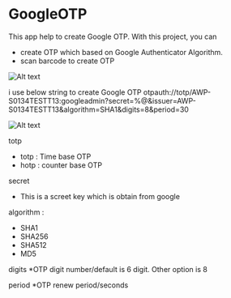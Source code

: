 # GoogleOTP
This app help to create Google OTP.
With this project, you can
 * create OTP which based on Google Authenticator Algorithm.
 * scan barcode to create OTP
 
 ![Alt text](https://user-images.githubusercontent.com/6350065/30824855-9924dfa2-a239-11e7-8639-a0c2efebf412.png "Create OTP Options")
 
i use below string to create Google OTP
otpauth://totp/AWP-S0134TESTT13:googleadmin?secret=%@&issuer=AWP-S0134TESTT13&algorithm=SHA1&digits=8&period=30

 ![Alt text](https://user-images.githubusercontent.com/6350065/30824848-934c4a2a-a239-11e7-8bb2-f8a086759be4.png "Result of OTP creation process")


totp
 * totp : Time base OTP
 * hotp : counter base OTP

secret
 * This is a screet key which is obtain from google
 
algorithm : 
 * SHA1
 * SHA256
 * SHA512
 * MD5

digits
  *OTP digit number/default is 6 digit. Other option is 8

period
  *OTP renew period/seconds

